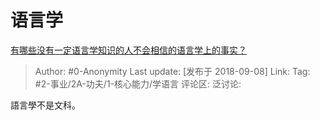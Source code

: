 # 语言学
[有哪些没有一定语言学知识的人不会相信的语言学上的事实？](https://www.zhihu.com/question/288560172/answer/487464867)

> Author: #0-Anonymity
> Last update: [发布于 2018-09-08]
> Link:
> Tag: #2-事业/2A-功夫/1-核心能力/学语言
> 评论区:
> 泛讨论:

語言學不是文科。
